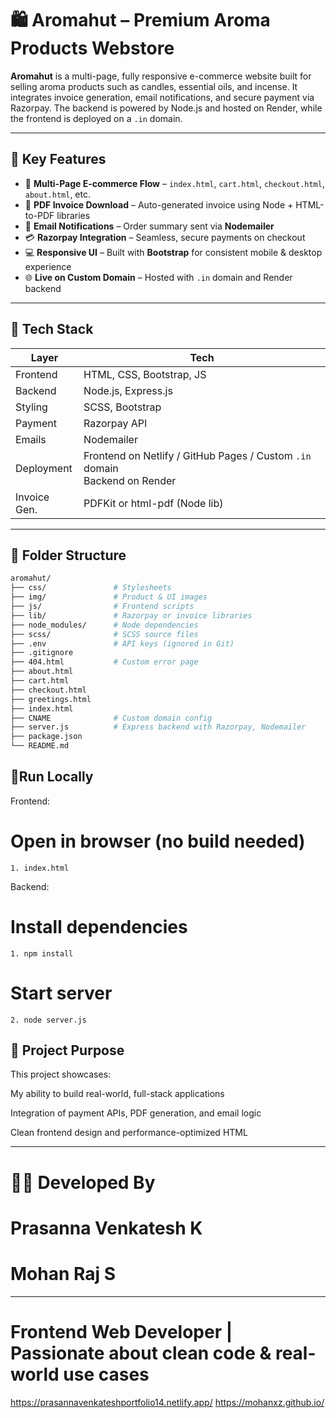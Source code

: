 # 🛍️ Aromahut – Premium Aroma Products Webstore

**Aromahut** is a multi-page, fully responsive e-commerce website built for selling aroma products such as candles, essential oils, and incense. It integrates invoice generation, email notifications, and secure payment via Razorpay. The backend is powered by Node.js and hosted on Render, while the frontend is deployed on a `.in` domain.

---

## 🌟 Key Features

- 🛒 **Multi-Page E-commerce Flow** – `index.html`, `cart.html`, `checkout.html`, `about.html`, etc.
- 🧾 **PDF Invoice Download** – Auto-generated invoice using Node + HTML-to-PDF libraries
- 📧 **Email Notifications** – Order summary sent via **Nodemailer**
- 💳 **Razorpay Integration** – Seamless, secure payments on checkout
- 💻 **Responsive UI** – Built with **Bootstrap** for consistent mobile & desktop experience
- 🌐 **Live on Custom Domain** – Hosted with `.in` domain and Render backend

---

## 🧠 Tech Stack

| Layer        | Tech                          |
|--------------|-------------------------------|
| Frontend     | HTML, CSS, Bootstrap, JS      |
| Backend      | Node.js, Express.js           |
| Styling      | SCSS, Bootstrap               |
| Payment      | Razorpay API                  |
| Emails       | Nodemailer                    |
| Deployment   | Frontend on Netlify / GitHub Pages / Custom `.in` domain <br> Backend on Render |
| Invoice Gen. | PDFKit or html-pdf (Node lib) |

---

## 📂 Folder Structure

```bash
aromahut/
├── css/               # Stylesheets
├── img/               # Product & UI images
├── js/                # Frontend scripts
├── lib/               # Razorpay or invoice libraries
├── node_modules/      # Node dependencies
├── scss/              # SCSS source files
├── .env               # API keys (ignored in Git)
├── .gitignore
├── 404.html           # Custom error page
├── about.html
├── cart.html
├── checkout.html
├── greetings.html
├── index.html
├── CNAME              # Custom domain config
├── server.js          # Express backend with Razorpay, Nodemailer
├── package.json
└── README.md
```

## 🚀Run Locally

Frontend:
# Open in browser (no build needed)
    1. index.html

Backend:
# Install dependencies
    1. npm install
# Start server
    2. node server.js

## 🎯 Project Purpose 
This project showcases:

My ability to build real-world, full-stack applications

Integration of payment APIs, PDF generation, and email logic

Clean frontend design and performance-optimized HTML

---
# 🙋‍♂️ Developed By 
# Prasanna Venkatesh K
# Mohan Raj S
---

# Frontend Web Developer | Passionate about clean code & real-world use cases
https://prasannavenkateshportfolio14.netlify.app/
https://mohanxz.github.io/
